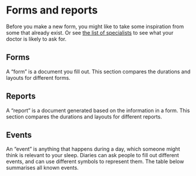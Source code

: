 # Forms and reports

<!--

  DO NOT EDIT THIS FILE DIRECTLY

  See https://github.com/sleepdiary/docs/blob/main/bin/generate-from-resources.js

 -->

Before you make a new form, you might like to take some inspiration from some that already exist.  Or see [the list of specialists](./) to see what your doctor is likely to ask for.

## Forms

A &ldquo;form&rdquo; is a document you fill out.  This section compares the durations and layouts for different forms.

<SortableTable :columns="forms_reports_columns" :rows="forms_rows" />

## Reports

A &ldquo;report&rdquo; is a document generated based on the information in a form.  This section compares the durations and layouts for different reports.

<SortableTable :columns="forms_reports_columns" :rows="reports_rows" />

## Events

An &ldquo;event&rdquo; is anything that happens during a day, which someone might think is relevant to your sleep.  Diaries can ask people to fill out different events, and can use different symbols to represent them.  The table below summarises all known events.

<SortableTable :columns="events_columns" :rows="events_rows" />

<script>
export default {
  data() {
    return {
      forms_reports_columns: [
        { key: 'Source'         , value: 'Source' },
        { key: 'page_duration'  , value: 'page duration' },
        { key: 'total_pages'    , value: 'total pages' },
        { key: 'start_time'     , value: 'start time' },
        { key: 'inbed_marker'   , value: 'in-bed marker' },
        { key: 'outofbed_marker', value: 'out-of-bed marker' },
        { key: 'sleep_marker'   , value: 'sleep marker' },
      ],
      events_columns: [
        { key: 'Source'     , value: 'Source' },
        { key: 'Event'      , value: 'Event' },
        { key: 'Description', value: 'Description' },
      ],
      forms_rows: [{"events":[{"key":"A","value":"alcohol"},{"key":"M","value":"medication"},{"key":"C","value":"caffeine"},{"key":"T","value":"TV"}],"instructions_to_find":"Go to their [forms and resources page](https://sleepdoc.com/forms)","gallery":[{"thumb":"/resources/thumbs/Center for Sleep and Wake Disorders-adult.jpg","url":"https://sleepdoc.com/wp-content/uploads/2019/10/sleep_log.pdf","display_name":"Center for Sleep & Wake Disorders: Adult sleep diary","short_name":"Adult sleep diary","has_name":false}],"use_before_first":"maybe","use_between_appointments":"no","inbed_marker":"○","layout":"calendar","outofbed_marker":"🌅","page_duration":{"key":"0028","value":"28 days"},"sharing_status":"found online","sleep_marker":"●―● (asleep) <br/> N〰N (nap)","start_page":1,"start_time":{"key":"18","value":"6pm"},"total_pages":1,"doc_type":"form","display_name":"Center for Sleep & Wake Disorders: Adult sleep diary","short_name":"Adult sleep diary","has_name":true,"url":"https://sleepdoc.com/wp-content/uploads/2019/10/sleep_log.pdf","thumb":"/resources/thumbs/Center for Sleep and Wake Disorders-adult.jpg","Source":{"key":"center for sleep & wake disorders","value":"<a href=\"https://sleepdoc.com/wp-content/uploads/2019/10/sleep_log.pdf\">Center for Sleep & Wake Disorders: Adult sleep diary</a>"}},{"events":[{"key":"F","value":"food"},{"key":"M","value":"medication"},{"key":"C","value":"caffeine"},{"key":"T","value":"TV"}],"instructions_to_find":"Go to their [forms and resources page](https://sleepdoc.com/forms)","gallery":[{"thumb":"/resources/thumbs/Center for Sleep and Wake Disorders-adolescent.jpg","url":"https://sleepdoc.com/wp-content/uploads/2019/10/Sleep-log-adolescent.pdf","display_name":"Center for Sleep & Wake Disorders: Adolescent sleep diary","short_name":"Adolescent sleep diary","has_name":false}],"use_before_first":"maybe","use_between_appointments":"no","inbed_marker":"○","layout":"calendar","outofbed_marker":"🌅","page_duration":{"key":"0028","value":"28 days"},"sharing_status":"found online","sleep_marker":"●―● (asleep) <br/> N〰N (nap)","start_page":1,"start_time":{"key":"18","value":"6pm"},"total_pages":1,"doc_type":"form","display_name":"Center for Sleep & Wake Disorders: Adolescent sleep diary","short_name":"Adolescent sleep diary","has_name":true,"url":"https://sleepdoc.com/wp-content/uploads/2019/10/Sleep-log-adolescent.pdf","thumb":"/resources/thumbs/Center for Sleep and Wake Disorders-adolescent.jpg","Source":{"key":"center for sleep & wake disorders","value":"<a href=\"https://sleepdoc.com/wp-content/uploads/2019/10/Sleep-log-adolescent.pdf\">Center for Sleep & Wake Disorders: Adolescent sleep diary</a>"}},{"instructions_to_find":"1. Go to https://www.hopkinsmedicine.org/pulmonary/patient-care/sleep-medicine.html\n2. Click the \"Sleep Survey\" link in the middle of the page\n  * the \"Sleep survey\" link near the end of the page is an unrelated questionnaire\n","gallery":[{"thumb":"/resources/thumbs/The Johns Hopkins Sleep Disorders Center/The Johns Hopkins Sleep-Wake Diary.jpg","url":"https://www.hopkinsmedicine.org/pulmonary/patient-care/_docs/johns-hopkins-sleep-survey.pdf#page=6","display_name":"Johns Hopkins Sleep Disorders Center: Sleep Survey,\npage 6","short_name":"Sleep Survey","has_name":false}],"use_before_first":"maybe","use_between_appointments":"no","inbed_marker":"(none)","layout":"calendar","outofbed_marker":"(none)","page_duration":{"key":"0013","value":"13 days"},"sharing_status":"found online","sleep_marker":"&#x1FB98;","start_page":6,"start_time":{"key":"12","value":"Noon"},"total_pages":1,"doc_type":"form","display_name":"Johns Hopkins Sleep Disorders Center: Sleep Survey,\npage 6","short_name":"Sleep Survey","has_name":true,"url":"https://www.hopkinsmedicine.org/pulmonary/patient-care/_docs/johns-hopkins-sleep-survey.pdf#page=6","thumb":"/resources/thumbs/The Johns Hopkins Sleep Disorders Center/The Johns Hopkins Sleep-Wake Diary.jpg","Source":{"key":"johns hopkins sleep disorders center","value":"<a href=\"https://www.hopkinsmedicine.org/pulmonary/patient-care/_docs/johns-hopkins-sleep-survey.pdf#page=6\">Johns Hopkins Sleep Disorders Center: Sleep Survey,\npage 6</a>"}},{"events":[{"key":"C","value":"coffee, cola or tea"},{"key":"M","value":"medicine"},{"key":"A","value":"alcohol"},{"key":"E","value":"exercise"}],"instructions_to_find":"1. Go to https://www.hopkinsmedicine.org/pulmonary/patient-care/sleep-medicine.html\n2. Click the \"Sleep log\" link near the end of the page\n","gallery":[{"thumb":"/resources/thumbs/The Johns Hopkins Sleep Disorders Center/Two week sleep diary.jpg","url":"https://www.hopkinsmedicine.org/johns_hopkins_bayview/_docs/medical_services/sleep_disorders_center/sleeplog.pdf","display_name":"Johns Hopkins Sleep Disorders Center: Two week sleep diary","short_name":"Two week sleep diary","has_name":false}],"use_before_first":"maybe","use_between_appointments":"no","inbed_marker":"&#x7c;","layout":"calendar","outofbed_marker":"(none)","page_duration":{"key":"0014","value":"2 weeks"},"sharing_status":"found online","sleep_marker":"▬","start_page":1,"start_time":{"key":"12","value":"Noon"},"total_pages":1,"doc_type":"form","display_name":"Johns Hopkins Sleep Disorders Center: Two week sleep diary","short_name":"Two week sleep diary","has_name":true,"url":"https://www.hopkinsmedicine.org/johns_hopkins_bayview/_docs/medical_services/sleep_disorders_center/sleeplog.pdf","thumb":"/resources/thumbs/The Johns Hopkins Sleep Disorders Center/Two week sleep diary.jpg","Source":{"key":"johns hopkins sleep disorders center","value":"<a href=\"https://www.hopkinsmedicine.org/johns_hopkins_bayview/_docs/medical_services/sleep_disorders_center/sleeplog.pdf\">Johns Hopkins Sleep Disorders Center: Two week sleep diary</a>"}},{"events":[{"key":"C","value":"coffee, cola, or tea"},{"key":"M","value":"medicine"},{"key":"A","value":"alcohol"},{"key":"E","value":"exercise"}],"instructions_to_find":"Click on the &ldquo;Sleep facts & info&rdquo; menu on [her home page](http://www.orlandosleep.com/)","gallery":[{"thumb":"/resources/thumbs/Dr. Karen M. Baker.jpg","url":"http://www.orlandosleep.com/forms/sleepdiary_v2.pdf","display_name":"Dr. Karen M. Baker: Two week sleep diary","short_name":"Two week sleep diary","has_name":false}],"use_before_first":"maybe","use_between_appointments":"no","inbed_marker":"&#x7c;","layout":"calendar","outofbed_marker":"(none)","page_duration":{"key":"0014","value":"2 weeks"},"sharing_status":"found online","sleep_marker":"▬","start_page":1,"start_time":{"key":"12","value":"Noon"},"total_pages":1,"doc_type":"form","display_name":"Dr. Karen M. Baker: Two week sleep diary","short_name":"Two week sleep diary","has_name":true,"url":"http://www.orlandosleep.com/forms/sleepdiary_v2.pdf","thumb":"/resources/thumbs/Dr. Karen M. Baker.jpg","Source":{"key":"karen m. baker","value":"<a href=\"http://www.orlandosleep.com/forms/sleepdiary_v2.pdf\">Dr. Karen M. Baker: Two week sleep diary</a>"}},{"instructions_to_find":"1. Go to https://www.northshore.org/sleep-center/\n2. Click on \"Patient Forms\" in the left menu\n3. Click on \"Two Week Sleep Log\"\n","gallery":[{"thumb":"/resources/thumbs/NorthShore Sleep Center.jpg","url":"https://www.northshore.org/globalassets/sleepcenter/2weeksleeplog.pdf","display_name":"NorthShore Sleep Center: Two Week Sleep Log","short_name":"Two Week Sleep Log","has_name":false}],"use_before_first":"maybe","use_between_appointments":"no","inbed_marker":"&darr;","layout":"calendar","outofbed_marker":"&uarr;","page_duration":{"key":"0014","value":"14 days"},"sharing_status":"found online","sleep_marker":"▬","start_page":1,"start_time":{"key":"18","value":"6pm"},"total_pages":1,"doc_type":"form","display_name":"NorthShore Sleep Center: Two Week Sleep Log","short_name":"Two Week Sleep Log","has_name":true,"url":"https://www.northshore.org/globalassets/sleepcenter/2weeksleeplog.pdf","thumb":"/resources/thumbs/NorthShore Sleep Center.jpg","Source":{"key":"northshore sleep center","value":"<a href=\"https://www.northshore.org/globalassets/sleepcenter/2weeksleeplog.pdf\">NorthShore Sleep Center: Two Week Sleep Log</a>"}},{"gallery":[{"thumb":"/resources/thumbs/Raleigh Neurology Associates.jpg","url":"/resources/forms/Raleigh+Neurology+Associates/Raleigh_Neurology_Sleep_Chart_blank.pdf","display_name":"Raleigh Neurology Associates: Sleep Chart","short_name":"Sleep Chart","has_name":false}],"use_before_first":"no","use_between_appointments":"maybe","inbed_marker":"&darr;","layout":"calendar","outofbed_marker":"&uarr;","page_duration":{"key":"0060","value":"2 months"},"sharing_status":"shared with consent","sleep_marker":"▬","start_page":1,"start_time":{"key":"18","value":"6pm"},"total_pages":1,"doc_type":"form","display_name":"Raleigh Neurology Associates: Sleep Chart","short_name":"Sleep Chart","has_name":true,"url":"/resources/forms/Raleigh+Neurology+Associates/Raleigh_Neurology_Sleep_Chart_blank.pdf","thumb":"/resources/thumbs/Raleigh Neurology Associates.jpg","Source":{"key":"raleigh neurology associates","value":"<a href=\"/resources/forms/Raleigh+Neurology+Associates/Raleigh_Neurology_Sleep_Chart_blank.pdf\">Raleigh Neurology Associates: Sleep Chart</a>"}}],
      reports_rows: [{"gallery":[{"thumb":"/resources/thumbs/SleepCharter/simple.jpg","url":"/resources/images/SleepCharter/simple.png","display_name":": Simple","short_name":"Simple","has_name":true},{"thumb":"/resources/thumbs/SleepCharter/weekday_alarm.jpg","url":"/resources/images/SleepCharter/weekday_alarm.png","display_name":": Weekday alarm","short_name":"Weekday alarm","has_name":true},{"thumb":"/resources/thumbs/SleepCharter/dspd.jpg","url":"/resources/images/SleepCharter/dspd.png","display_name":": DSPD","short_name":"DSPD","has_name":true},{"thumb":"/resources/thumbs/SleepCharter/non-24.jpg","url":"/resources/images/SleepCharter/non-24.png","display_name":": Non-24","short_name":"Non-24","has_name":true}],"how_received":"shared with consent","inbed_marker":"(none)","layout":"calendar","outofbed_marker":"(none)","page_duration":{"key":0,"value":"variable"},"sleep_marker":"▮","start_page":1,"start_time":{"key":"00","value":"midnight"},"thumb":"/resources/thumbs/SleepCharter/simple.jpg","total_pages":1,"url":"/resources/images/SleepCharter/simple.png","doc_type":"report","display_name":"Sleep Charter: Universal Charter","short_name":"Universal Charter","has_name":true,"Source":{"key":"sleep charter","value":"<a href=\"/resources/images/SleepCharter/simple.png\">Sleep Charter: Universal Charter</a>"}},{"events":[{"key":"A","value":"each alcoholic drink"},{"key":"C","value":"each caffeinated drink includes coffee, tea, chocolate, cola"},{"key":"P","value":"every time you take a sleeping pill or medication to aid sleep"},{"key":"M","value":"Meals"},{"key":"S","value":"Snacks"},{"key":"X","value":"Exercise"},{"key":"T","value":"use of toilet during sleep-time"},{"key":"N","value":"noise that disturbs your sleep"},{"key":"W","value":"time of wake-up alarm (if any)"}],"gallery":[{"thumb":"/resources/thumbs/The Sleep Diary Project/Report for doctors/simple.jpg","url":"/resources/images/The+Sleep+Diary+Project/Report+for+doctors/simple.pdf","display_name":": Simple","short_name":"Simple","has_name":true},{"thumb":"/resources/thumbs/The Sleep Diary Project/Report for doctors/weekday_alarm.jpg","url":"/resources/images/The+Sleep+Diary+Project/Report+for+doctors/weekday_alarm.pdf","display_name":": Weekday alarm","short_name":"Weekday alarm","has_name":true},{"thumb":"/resources/thumbs/The Sleep Diary Project/Report for doctors/dspd.jpg","url":"/resources/images/The+Sleep+Diary+Project/Report+for+doctors/dspd.pdf","display_name":": DSPD","short_name":"DSPD","has_name":true},{"thumb":"/resources/thumbs/The Sleep Diary Project/Report for doctors/non-24.jpg","url":"/resources/images/The+Sleep+Diary+Project/Report+for+doctors/non-24.pdf","display_name":": Non-24","short_name":"Non-24","has_name":true}],"how_received":"shared with consent","inbed_marker":"&darr;","layout":"calendar","outofbed_marker":"&uarr;","page_duration":{"key":"0007","value":"1 week"},"sleep_marker":"&#x7c;―&#x7c;","start_page":1,"start_time":{"key":"18","value":"6pm"},"thumb":"/resources/thumbs/The Sleep Diary Project/Report for doctors/simple.jpg","total_pages":"variable","url":"https://sleepdiary.github.io/report/","doc_type":"report","display_name":"Sleep Diary Project: Report for doctors","short_name":"Report for doctors","has_name":true,"Source":{"key":"sleep diary project","value":"<a href=\"https://sleepdiary.github.io/report/\">Sleep Diary Project: Report for doctors</a>"}},{"gallery":[{"thumb":"/resources/thumbs/SleepChart1/Sleep log/simple.jpg","url":"/resources/images/SleepChart1/Sleep+log/simple.png","display_name":"Sleep log: : Simple","short_name":"Simple","has_name":true},{"thumb":"/resources/thumbs/SleepChart1/Sleep log/weekday_alarm.jpg","url":"/resources/images/SleepChart1/Sleep+log/weekday_alarm.png","display_name":"Sleep log: : Weekday alarm","short_name":"Weekday alarm","has_name":true},{"thumb":"/resources/thumbs/SleepChart1/Sleep log/dspd.jpg","url":"/resources/images/SleepChart1/Sleep+log/dspd.png","display_name":"Sleep log: : DSPD","short_name":"DSPD","has_name":true},{"thumb":"/resources/thumbs/SleepChart1/Sleep log/non-24.jpg","url":"/resources/images/SleepChart1/Sleep+log/non-24.png","display_name":"Sleep log: : Non-24","short_name":"Non-24","has_name":true}],"how_received":"shared with consent","inbed_marker":"(none)","layout":"calendar","modifiers":{"cyan_bar":"forced awakening","green_bar":"delayed retirement","grey_bar":"delayed retirement and forced awakening","yellow_bar":"selected sleep"},"outofbed_marker":"(none)","page_duration":{"key":0,"value":"variable"},"sleep_marker":"▬","start_page":1,"start_time":{"key":"00","value":"midnight"},"thumb":"/resources/thumbs/SleepChart1/Sleep log/simple.jpg","total_pages":"variable","url":"/resources/images/SleepChart1/Sleep log/simple.png","doc_type":"report","display_name":"SleepChart 1.0: Sleep log","short_name":"Sleep log","has_name":true,"Source":{"key":"sleepchart 1.0","value":"<a href=\"/resources/images/SleepChart1/Sleep log/simple.png\">SleepChart 1.0: Sleep log</a>"}},{"gallery":[{"thumb":"/resources/thumbs/Sleepmeter/simple.jpg","url":"/resources/images/Sleepmeter/simple.png","display_name":": Simple","short_name":"Simple","has_name":true},{"thumb":"/resources/thumbs/Sleepmeter/weekday_alarm.jpg","url":"/resources/images/Sleepmeter/weekday_alarm.png","display_name":": Weekday alarm","short_name":"Weekday alarm","has_name":true},{"thumb":"/resources/thumbs/Sleepmeter/dspd.jpg","url":"/resources/images/Sleepmeter/dspd.png","display_name":": DSPD","short_name":"DSPD","has_name":true},{"thumb":"/resources/thumbs/Sleepmeter/non-24.jpg","url":"/resources/images/Sleepmeter/non-24.png","display_name":": Non-24","short_name":"Non-24","has_name":true}],"how_received":"shared with consent","inbed_marker":"(blue background)","layout":"calendar","outofbed_marker":"(none)","page_duration":{"key":0,"value":"variable"},"sleep_marker":"▮","start_page":1,"start_time":{"key":"00","value":"midnight"},"thumb":"/resources/thumbs/Sleepmeter/simple.jpg","total_pages":1,"url":"/resources/images/Sleepmeter/simple.png","doc_type":"report","display_name":"Sleepmeter: Daily Sleep Bar Graph","short_name":"Daily Sleep Bar Graph","has_name":true,"Source":{"key":"sleepmeter","value":"<a href=\"/resources/images/Sleepmeter/simple.png\">Sleepmeter: Daily Sleep Bar Graph</a>"}}],
      events_rows: [{"Source":{"key":"center for sleep & wake disorders","value":"<a href=\"https://sleepdoc.com/wp-content/uploads/2019/10/sleep_log.pdf\">Center for Sleep & Wake Disorders: Adult sleep diary</a>"},"Event":"A","Description":"alcohol"},{"Source":{"key":"center for sleep & wake disorders","value":"<a href=\"https://sleepdoc.com/wp-content/uploads/2019/10/sleep_log.pdf\">Center for Sleep & Wake Disorders: Adult sleep diary</a>"},"Event":"M","Description":"medication"},{"Source":{"key":"center for sleep & wake disorders","value":"<a href=\"https://sleepdoc.com/wp-content/uploads/2019/10/sleep_log.pdf\">Center for Sleep & Wake Disorders: Adult sleep diary</a>"},"Event":"C","Description":"caffeine"},{"Source":{"key":"center for sleep & wake disorders","value":"<a href=\"https://sleepdoc.com/wp-content/uploads/2019/10/sleep_log.pdf\">Center for Sleep & Wake Disorders: Adult sleep diary</a>"},"Event":"T","Description":"TV"},{"Source":{"key":"center for sleep & wake disorders","value":"<a href=\"https://sleepdoc.com/wp-content/uploads/2019/10/Sleep-log-adolescent.pdf\">Center for Sleep & Wake Disorders: Adolescent sleep diary</a>"},"Event":"F","Description":"food"},{"Source":{"key":"center for sleep & wake disorders","value":"<a href=\"https://sleepdoc.com/wp-content/uploads/2019/10/Sleep-log-adolescent.pdf\">Center for Sleep & Wake Disorders: Adolescent sleep diary</a>"},"Event":"M","Description":"medication"},{"Source":{"key":"center for sleep & wake disorders","value":"<a href=\"https://sleepdoc.com/wp-content/uploads/2019/10/Sleep-log-adolescent.pdf\">Center for Sleep & Wake Disorders: Adolescent sleep diary</a>"},"Event":"C","Description":"caffeine"},{"Source":{"key":"center for sleep & wake disorders","value":"<a href=\"https://sleepdoc.com/wp-content/uploads/2019/10/Sleep-log-adolescent.pdf\">Center for Sleep & Wake Disorders: Adolescent sleep diary</a>"},"Event":"T","Description":"TV"},{"Source":{"key":"johns hopkins sleep disorders center","value":"<a href=\"https://www.hopkinsmedicine.org/johns_hopkins_bayview/_docs/medical_services/sleep_disorders_center/sleeplog.pdf\">Johns Hopkins Sleep Disorders Center: Two week sleep diary</a>"},"Event":"C","Description":"coffee, cola or tea"},{"Source":{"key":"johns hopkins sleep disorders center","value":"<a href=\"https://www.hopkinsmedicine.org/johns_hopkins_bayview/_docs/medical_services/sleep_disorders_center/sleeplog.pdf\">Johns Hopkins Sleep Disorders Center: Two week sleep diary</a>"},"Event":"M","Description":"medicine"},{"Source":{"key":"johns hopkins sleep disorders center","value":"<a href=\"https://www.hopkinsmedicine.org/johns_hopkins_bayview/_docs/medical_services/sleep_disorders_center/sleeplog.pdf\">Johns Hopkins Sleep Disorders Center: Two week sleep diary</a>"},"Event":"A","Description":"alcohol"},{"Source":{"key":"johns hopkins sleep disorders center","value":"<a href=\"https://www.hopkinsmedicine.org/johns_hopkins_bayview/_docs/medical_services/sleep_disorders_center/sleeplog.pdf\">Johns Hopkins Sleep Disorders Center: Two week sleep diary</a>"},"Event":"E","Description":"exercise"},{"Source":{"key":"karen m. baker","value":"<a href=\"http://www.orlandosleep.com/forms/sleepdiary_v2.pdf\">Dr. Karen M. Baker: Two week sleep diary</a>"},"Event":"C","Description":"coffee, cola, or tea"},{"Source":{"key":"karen m. baker","value":"<a href=\"http://www.orlandosleep.com/forms/sleepdiary_v2.pdf\">Dr. Karen M. Baker: Two week sleep diary</a>"},"Event":"M","Description":"medicine"},{"Source":{"key":"karen m. baker","value":"<a href=\"http://www.orlandosleep.com/forms/sleepdiary_v2.pdf\">Dr. Karen M. Baker: Two week sleep diary</a>"},"Event":"A","Description":"alcohol"},{"Source":{"key":"karen m. baker","value":"<a href=\"http://www.orlandosleep.com/forms/sleepdiary_v2.pdf\">Dr. Karen M. Baker: Two week sleep diary</a>"},"Event":"E","Description":"exercise"},{"Source":{"key":"sleep diary project","value":"<a href=\"https://sleepdiary.github.io/report/\">Sleep Diary Project: Report for doctors</a>"},"Event":"A","Description":"each alcoholic drink"},{"Source":{"key":"sleep diary project","value":"<a href=\"https://sleepdiary.github.io/report/\">Sleep Diary Project: Report for doctors</a>"},"Event":"C","Description":"each caffeinated drink includes coffee, tea, chocolate, cola"},{"Source":{"key":"sleep diary project","value":"<a href=\"https://sleepdiary.github.io/report/\">Sleep Diary Project: Report for doctors</a>"},"Event":"P","Description":"every time you take a sleeping pill or medication to aid sleep"},{"Source":{"key":"sleep diary project","value":"<a href=\"https://sleepdiary.github.io/report/\">Sleep Diary Project: Report for doctors</a>"},"Event":"M","Description":"Meals"},{"Source":{"key":"sleep diary project","value":"<a href=\"https://sleepdiary.github.io/report/\">Sleep Diary Project: Report for doctors</a>"},"Event":"S","Description":"Snacks"},{"Source":{"key":"sleep diary project","value":"<a href=\"https://sleepdiary.github.io/report/\">Sleep Diary Project: Report for doctors</a>"},"Event":"X","Description":"Exercise"},{"Source":{"key":"sleep diary project","value":"<a href=\"https://sleepdiary.github.io/report/\">Sleep Diary Project: Report for doctors</a>"},"Event":"T","Description":"use of toilet during sleep-time"},{"Source":{"key":"sleep diary project","value":"<a href=\"https://sleepdiary.github.io/report/\">Sleep Diary Project: Report for doctors</a>"},"Event":"N","Description":"noise that disturbs your sleep"},{"Source":{"key":"sleep diary project","value":"<a href=\"https://sleepdiary.github.io/report/\">Sleep Diary Project: Report for doctors</a>"},"Event":"W","Description":"time of wake-up alarm (if any)"}],
    };
  },
};
</script>
